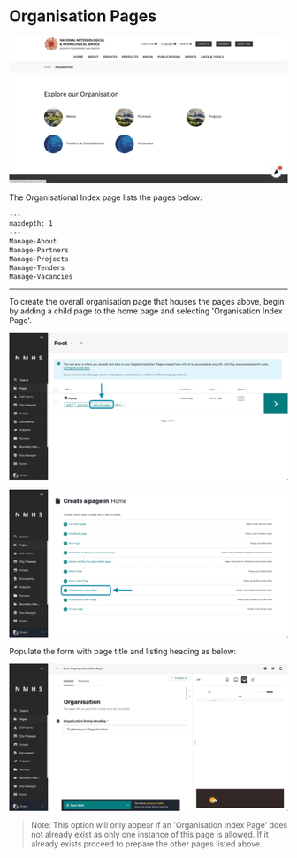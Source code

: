 # Organisation Pages

![Organisation page](../../../_static/images/organisation/organisation_preview.png "Organisation page")

The Organisational Index page lists the pages below:

```{toctree}
---
maxdepth: 1
---
Manage-About
Manage-Partners
Manage-Projects
Manage-Tenders
Manage-Vacancies
```

---

To create the overall organisation page that houses the pages above, begin by adding a child page to the home page and selecting 'Organisation Index Page'. 

![Organisation page](../../../_static/images/organisation/add_organisation_page.png "Organisation page")

![Organisation page](../../../_static/images/organisation/select_organisation_page.png "Organisation page")

Populate the form with page title and listing heading as below:

![Organisation page](../../../_static/images/organisation/organisation_page.png "Organisation page")


>Note: This option will only appear if an 'Organisation Index Page' does not already exist as only one instance of this page is allowed. If it already exists proceed to prepare the other pages listed above.